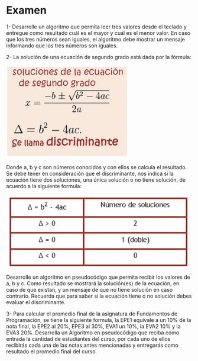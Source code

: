 # Examen

1- Desarrolle un algoritmo que permita leer tres valores desde el teclado y entregue como resultado cuál es el mayor y cuál es el menor valor. En caso que los tres números sean iguales, el algoritmo debe mostrar un mensaje informando que los tres números son iguales.

2- La solución de una ecuación de segundo grado está dada por la fórmula:

![](./img/FDP_EFE.png)

Donde a, b y c son números conocidos y con ellos se calcula el resultado. Se debe tener en consideración que el discriminante, nos indica si la ecuación tiene dos soluciones, una única solución o no tiene solución, de acuerdo a la siguiente formula:

![](./img/IPCHILE.png)

Desarrolle un algoritmo en pseudocódigo que permita recibir los valores de a, b y c. Como resultado se mostrará la solución(es) de la ecuación, en caso de que existan, y un mensaje de que no tiene solución en caso contrario. Recuerda que para saber si la ecuación tiene o no solución debes evaluar el discriminante.

3- Para calcular el promedio final de la asignatura de Fundamentos de Programación, se tiene la siguiente formula, la EPE1 equivale a un 10% de la nota final, la EPE2 al 20%, EPE3 al 30%, EVA1 un 10%, la EVA2 10% y la EVA3 20%. Desarrolla un Algoritmo en pseudocódigo que reciba como entrada la cantidad de estudiantes del curso, por cada uno de ellos recibirás cada una de las notas antes mencionadas y entregarás como resultado el promedio final del curso.